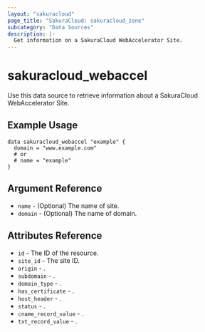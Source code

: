 ```yaml
---
layout: "sakuracloud"
page_title: "SakuraCloud: sakuracloud_zone"
subcategory: "Data Sources"
description: |-
  Get information on a SakuraCloud WebAccelerator Site.
---
```


# sakuracloud\_webaccel

Use this data source to retrieve information about a SakuraCloud WebAccelerator Site.

## Example Usage

```hcl
data sakuracloud_webaccel "example" {
  domain = "www.example.com"
  # or 
  # name = "example"
}
```

## Argument Reference

 * `name` - (Optional) The name of site.
 * `domain` - (Optional) The name of domain.

## Attributes Reference

* `id` - The ID of the resource.
* `site_id` - The site ID.
* `origin` - .
* `subdomain` - .
* `domain_type` - .
* `has_certificate` - .
* `host_header` - .
* `status` - .
* `cname_record_value` - .
* `txt_record_value` - .
